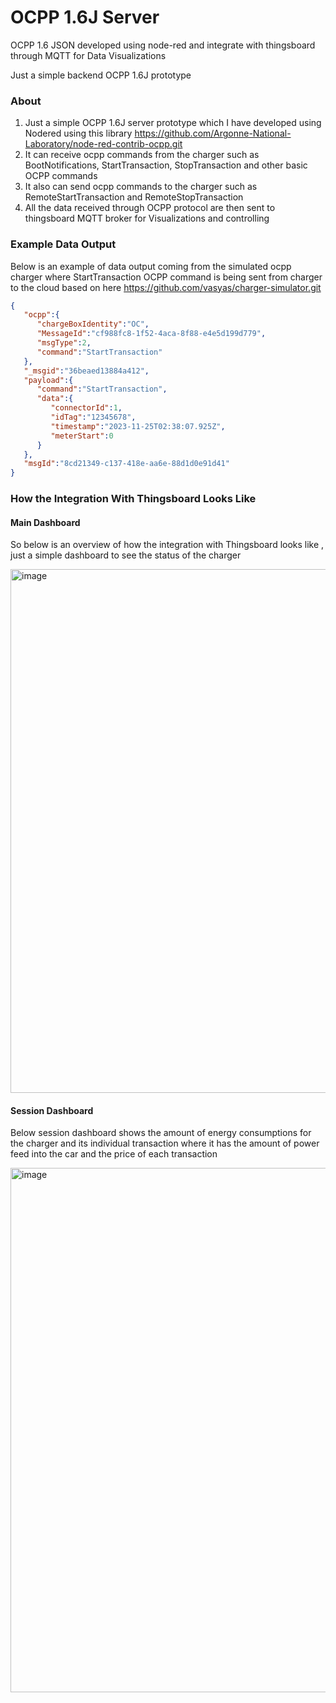 OCPP 1.6J Server
==========

OCPP 1.6 JSON developed using node-red and integrate with thingsboard through MQTT for Data Visualizations

Just a simple backend OCPP 1.6J prototype

### About

1. Just a simple OCPP 1.6J server prototype which I have developed using Nodered using this library https://github.com/Argonne-National-Laboratory/node-red-contrib-ocpp.git
2. It can receive ocpp commands from the charger such as BootNotifications, StartTransaction, StopTransaction and other basic OCPP commands
3. It also can send ocpp commands to the charger such as RemoteStartTransaction and RemoteStopTransaction
4. All the data received through OCPP protocol are then sent to thingsboard MQTT broker for Visualizations and controlling 

### Example Data Output

Below is an example of data output coming from the simulated ocpp charger where StartTransaction OCPP command is being sent from charger to the cloud  based on here https://github.com/vasyas/charger-simulator.git

```json
{
   "ocpp":{
      "chargeBoxIdentity":"OC",
      "MessageId":"cf988fc8-1f52-4aca-8f88-e4e5d199d779",
      "msgType":2,
      "command":"StartTransaction"
   },
   "_msgid":"36beaed13884a412",
   "payload":{
      "command":"StartTransaction",
      "data":{
         "connectorId":1,
         "idTag":"12345678",
         "timestamp":"2023-11-25T02:38:07.925Z",
         "meterStart":0
      }
   },
   "msgId":"8cd21349-c137-418e-aa6e-88d1d0e91d41"
}
```

### How the Integration With Thingsboard Looks Like 

#### Main Dashboard

So below is an overview of how the integration with Thingsboard looks like , just a simple dashboard to see the status of the charger

<img width="838" alt="image" src="https://github.com/Anmirazik/OCPP1.6J-Server-Nodered/assets/113960675/874f855c-705a-45b1-8643-0fba117eda77">

#### Session Dashboard

Below session dashboard shows the amount of energy consumptions for the charger and its individual transaction where it has the amount of power feed into the car and the price of each transaction

<img width="839" alt="image" src="https://github.com/Anmirazik/OCPP1.6J-Server-Nodered/assets/113960675/4be34ecd-66ed-428b-a1a3-7bb56275598f">




